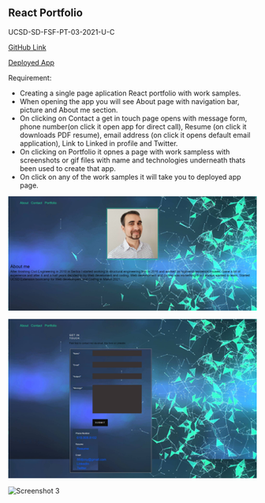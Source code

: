 ## React Portfolio

UCSD-SD-FSF-PT-03-2021-U-C

[GitHub Link](https://github.com/djony88/20_React_Portfolio)

[Deployed App]()

Requirement:

* Creating a single page aplication React portfolio with work samples.
* When opening the app you will see About page with navigation bar, picture and About me section.
* On clicking on Contact a get in touch page opens with message form, phone number(on click it open app for direct call), Resume (on click it downloads PDF resume), email address (on click it opens default email application), Link to Linked in profile and Twitter.
* On clicking on Portfolio it opnes a page with work sampless with screenshots or gif files with name and technologies underneath thats been used to create that app.
* On click on any of the work samples it will take you to deployed app page.

![Screenshot 1](./src/img/1.png)

![Screenshot 2](./src/img/2.png)

![Screenshot 3](./src/img/3.png)